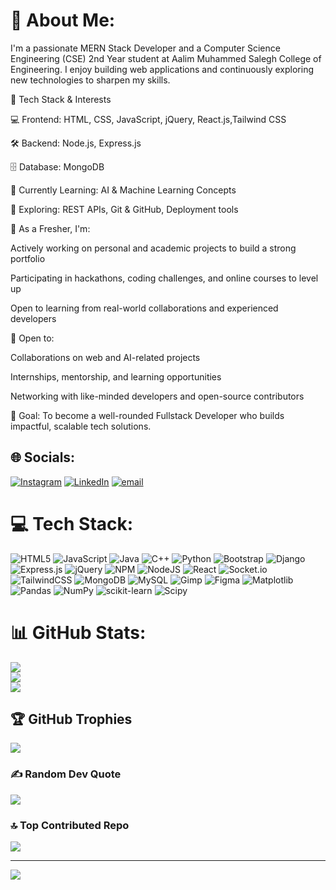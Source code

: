 # 💫 About Me:


I'm a passionate MERN Stack Developer and a Computer Science Engineering (CSE) 2nd Year student at Aalim Muhammed Salegh College of Engineering. I enjoy building web applications and continuously exploring new technologies to sharpen my skills.

🔧 Tech Stack & Interests

💻 Frontend: HTML, CSS, JavaScript, jQuery, React.js,Tailwind CSS

🛠️ Backend: Node.js, Express.js

🗄️ Database: MongoDB

🧠 Currently Learning: AI & Machine Learning Concepts

🧪 Exploring: REST APIs, Git & GitHub, Deployment tools

🌱 As a Fresher, I'm:

Actively working on personal and academic projects to build a strong portfolio

Participating in hackathons, coding challenges, and online courses to level up

Open to learning from real-world collaborations and experienced developers

🤝 Open to:

Collaborations on web and AI-related projects

Internships, mentorship, and learning opportunities

Networking with like-minded developers and open-source contributors

📌 Goal: To become a well-rounded Fullstack Developer who builds impactful, scalable tech solutions.







## 🌐 Socials:
[![Instagram](https://img.shields.io/badge/Instagram-%23E4405F.svg?logo=Instagram&logoColor=white)](https://instagram.com/s.asadullahzeeshan) [![LinkedIn](https://img.shields.io/badge/LinkedIn-%230077B5.svg?logo=linkedin&logoColor=white)](https://linkedin.com/in/s-a-zeeshan) [![email](https://img.shields.io/badge/Email-D14836?logo=gmail&logoColor=white)](mailto:shanzee1050@gmail.com) 

# 💻 Tech Stack:
![HTML5](https://img.shields.io/badge/html5-%23E34F26.svg?style=for-the-badge&logo=html5&logoColor=white) ![JavaScript](https://img.shields.io/badge/javascript-%23323330.svg?style=for-the-badge&logo=javascript&logoColor=%23F7DF1E) ![Java](https://img.shields.io/badge/java-%23ED8B00.svg?style=for-the-badge&logo=openjdk&logoColor=white) ![C++](https://img.shields.io/badge/c++-%2300599C.svg?style=for-the-badge&logo=c%2B%2B&logoColor=white) ![Python](https://img.shields.io/badge/python-3670A0?style=for-the-badge&logo=python&logoColor=ffdd54) ![Bootstrap](https://img.shields.io/badge/bootstrap-%238511FA.svg?style=for-the-badge&logo=bootstrap&logoColor=white) ![Django](https://img.shields.io/badge/django-%23092E20.svg?style=for-the-badge&logo=django&logoColor=white) ![Express.js](https://img.shields.io/badge/express.js-%23404d59.svg?style=for-the-badge&logo=express&logoColor=%2361DAFB) ![jQuery](https://img.shields.io/badge/jquery-%230769AD.svg?style=for-the-badge&logo=jquery&logoColor=white) ![NPM](https://img.shields.io/badge/NPM-%23CB3837.svg?style=for-the-badge&logo=npm&logoColor=white) ![NodeJS](https://img.shields.io/badge/node.js-6DA55F?style=for-the-badge&logo=node.js&logoColor=white) ![React](https://img.shields.io/badge/react-%2320232a.svg?style=for-the-badge&logo=react&logoColor=%2361DAFB) ![Socket.io](https://img.shields.io/badge/Socket.io-black?style=for-the-badge&logo=socket.io&badgeColor=010101) ![TailwindCSS](https://img.shields.io/badge/tailwindcss-%2338B2AC.svg?style=for-the-badge&logo=tailwind-css&logoColor=white) ![MongoDB](https://img.shields.io/badge/MongoDB-%234ea94b.svg?style=for-the-badge&logo=mongodb&logoColor=white) ![MySQL](https://img.shields.io/badge/mysql-4479A1.svg?style=for-the-badge&logo=mysql&logoColor=white) ![Gimp](https://img.shields.io/badge/Gimp-657D8B?style=for-the-badge&logo=gimp&logoColor=FFFFFF) ![Figma](https://img.shields.io/badge/figma-%23F24E1E.svg?style=for-the-badge&logo=figma&logoColor=white) ![Matplotlib](https://img.shields.io/badge/Matplotlib-%23ffffff.svg?style=for-the-badge&logo=Matplotlib&logoColor=black) ![Pandas](https://img.shields.io/badge/pandas-%23150458.svg?style=for-the-badge&logo=pandas&logoColor=white) ![NumPy](https://img.shields.io/badge/numpy-%23013243.svg?style=for-the-badge&logo=numpy&logoColor=white) ![scikit-learn](https://img.shields.io/badge/scikit--learn-%23F7931E.svg?style=for-the-badge&logo=scikit-learn&logoColor=white) ![Scipy](https://img.shields.io/badge/SciPy-%230C55A5.svg?style=for-the-badge&logo=scipy&logoColor=%white)
# 📊 GitHub Stats:
![](https://github-readme-stats.vercel.app/api?username=syedzeeeshan&theme=shadow_blue&hide_border=false&include_all_commits=true&count_private=true)<br/>
![](https://nirzak-streak-stats.vercel.app/?user=syedzeeeshan&theme=shadow_blue&hide_border=false)<br/>
![](https://github-readme-stats.vercel.app/api/top-langs/?username=syedzeeeshan&theme=shadow_blue&hide_border=false&include_all_commits=true&count_private=true&layout=compact)

## 🏆 GitHub Trophies
![](https://github-profile-trophy.vercel.app/?username=syedzeeeshan&theme=radical&no-frame=false&no-bg=false&margin-w=4)

### ✍️ Random Dev Quote
![](https://quotes-github-readme.vercel.app/api?type=vetical&theme=dark)

### 🔝 Top Contributed Repo
![](https://github-contributor-stats.vercel.app/api?username=syedzeeeshan&limit=5&theme=dark&combine_all_yearly_contributions=true)

---
[![](https://visitcount.itsvg.in/api?id=syedzeeeshan&icon=10&color=13)](https://visitcount.itsvg.in)

<!-- Proudly created with GPRM ( https://gprm.itsvg.in ) -->
